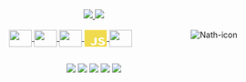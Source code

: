 
<div align="center">
  <a href="https://github.com/iamnathalia">
  <img height="150em" src="https://github-readme-stats.vercel.app/api?username=iamnathalia&show_icons=true&theme=dracula&include_all_commits=true&count_private=true"/>
  <img height="150em" src="https://github-readme-stats.vercel.app/api/top-langs/?username=iamnathalia&layout=compact&langs_count=7&theme=dracula"/>
</div>
  
  <div align="center" style="display: inline_block"><br>
  
  <img align="center" height="30" width="40" src="https://cdn.jsdelivr.net/gh/devicons/devicon/icons/java/java-original.svg" />
  <img align="center" height="30" width="40" src="https://cdn.jsdelivr.net/gh/devicons/devicon/icons/git/git-original.svg" /> 
  <img align="center" height="30" width="40" src="https://raw.githubusercontent.com/devicons/devicon//icons/github/github-original.svg" />
  <img align="center" alt="Rafa-Js" height="30" width="40" src="https://raw.githubusercontent.com/devicons/devicon/master/icons/javascript/javascript-plain.svg" />
  <img align="center" height="30" width="40" src="https://cdn.jsdelivr.net/gh/devicons/devicon/icons/vscode/vscode-original.svg" />
  <img align="right" alt="Nath-icon" src="https://media.discordapp.net/attachments/952556720419401791/952582409881284658/ezgif-1-12539a66c1.gif" />
                                         
</div>
    
</div>

##    
 
 <div align="center">
   
   <a href="https://www.instagram.com/slnath/" target="_blank"><img src="https://img.shields.io/badge/-Instagram-%23E4405F?style=for-the-badge&logo=instagram&logoColor=white" target="_blank"></a> 
   <a href="https://www.twitch.tv/heycookiiee" target="_blank"><img src="https://img.shields.io/badge/Twitch-9146FF?style=for-the-badge&logo=twitch&logoColor=white" target="_blank"></a>
   <a href="https://discord.gg/WwkuUVXQ" target="_blank"><img src="https://img.shields.io/badge/Discord-7289DA?style=for-the-badge&logo=discord&logoColor=white" target="_blank"></a> 
   <a href="https://www.linkedin.com/in/limanathaliasousa/-45875016a" target="_blank"><img src="https://img.shields.io/badge/-LinkedIn-%230077B5?style=for-the-badge&logo=linkedin&logoColor=white" target="_blank"></a> 
  <a href = "mailto:hinathalia@protonmail.com"><img src="https://img.shields.io/badge/ProtonMail-8B89CC?style=for-the-badge&logo=protonmail&logoColor=white" target="_blank"></a>
   
 </div>
    
    
    
    

